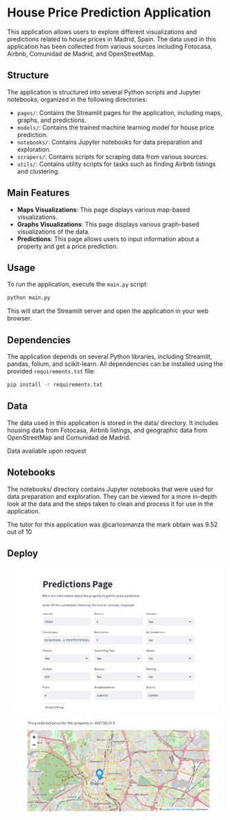 # House Price Prediction Application

This application allows users to explore different visualizations and predictions related to house prices in Madrid, Spain. The data used in this application has been collected from various sources including Fotocasa, Airbnb, Comunidad de Madrid, and OpenStreetMap.

## Structure

The application is structured into several Python scripts and Jupyter notebooks, organized in the following directories:

- `pages/`: Contains the Streamlit pages for the application, including maps, graphs, and predictions.
- `models/`: Contains the trained machine learning model for house price prediction.
- `notebooks/`: Contains Jupyter notebooks for data preparation and exploration.
- `scrapers/`: Contains scripts for scraping data from various sources.
- `utils/`: Contains utility scripts for tasks such as finding Airbnb listings and clustering.

## Main Features

- **Maps Visualizations**: This page displays various map-based visualizations.
- **Graphs Visualizations**: This page displays various graph-based visualizations of the data.
- **Predictions**: This page allows users to input information about a property and get a price prediction.

## Usage

To run the application, execute the `main.py` script:

```bash
python main.py
```
This will start the Streamlit server and open the application in your web browser.

## Dependencies

The application depends on several Python libraries, including Streamlit, pandas, folium, and scikit-learn. All dependencies can be installed using the provided `requirements.txt` file:

```bash
pip install -r requirements.txt
```
## Data
The data used in this application is stored in the data/ directory. It includes housing data from Fotocasa, Airbnb listings, and geographic data from OpenStreetMap and Comunidad de Madrid.

Data available upon request

## Notebooks
The notebooks/ directory contains Jupyter notebooks that were used for data preparation and exploration. They can be viewed for a more in-depth look at the data and the steps taken to clean and process it for use in the application.

The tutor for this application was @carlosmanza the mark obtain was 9.52 out of 10


## Deploy
![Prediction options](./images/predictions_page.png)
![Predicted price](./images/predicted_price.png)
